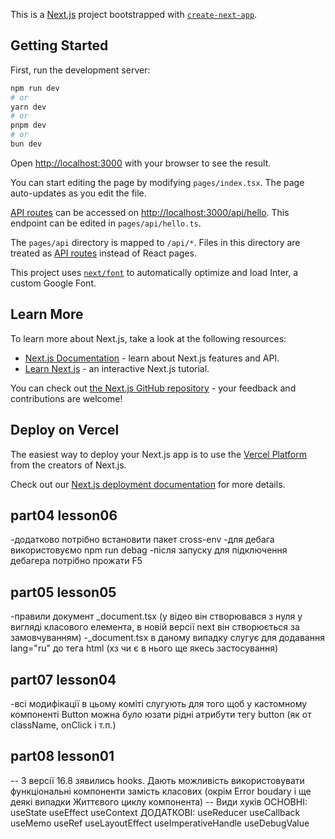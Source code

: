 This is a [Next.js](https://nextjs.org/) project bootstrapped with [`create-next-app`](https://github.com/vercel/next.js/tree/canary/packages/create-next-app).

## Getting Started

First, run the development server:

```bash
npm run dev
# or
yarn dev
# or
pnpm dev
# or
bun dev
```

Open [http://localhost:3000](http://localhost:3000) with your browser to see the result.

You can start editing the page by modifying `pages/index.tsx`. The page auto-updates as you edit the file.

[API routes](https://nextjs.org/docs/api-routes/introduction) can be accessed on [http://localhost:3000/api/hello](http://localhost:3000/api/hello). This endpoint can be edited in `pages/api/hello.ts`.

The `pages/api` directory is mapped to `/api/*`. Files in this directory are treated as [API routes](https://nextjs.org/docs/api-routes/introduction) instead of React pages.

This project uses [`next/font`](https://nextjs.org/docs/basic-features/font-optimization) to automatically optimize and load Inter, a custom Google Font.

## Learn More

To learn more about Next.js, take a look at the following resources:

- [Next.js Documentation](https://nextjs.org/docs) - learn about Next.js features and API.
- [Learn Next.js](https://nextjs.org/learn) - an interactive Next.js tutorial.

You can check out [the Next.js GitHub repository](https://github.com/vercel/next.js/) - your feedback and contributions are welcome!

## Deploy on Vercel

The easiest way to deploy your Next.js app is to use the [Vercel Platform](https://vercel.com/new?utm_medium=default-template&filter=next.js&utm_source=create-next-app&utm_campaign=create-next-app-readme) from the creators of Next.js.

Check out our [Next.js deployment documentation](https://nextjs.org/docs/deployment) for more details.


## part04 lesson06

-додатково потрібно встановити пакет cross-env
-для дебага використовуємо npm run debag
-після запуску для підключення дебагера потрібно прожати F5

## part05 lesson05
-правили документ _document.tsx (у відео він створювався з нуля у вигляді класового елемента, в новій версії next він створюється за замовчуванням)
-_document.tsx в даному випадку слугує для додавання lang="ru" до тега html (хз чи є в нього ще якесь застосування)

## part07 lesson04
-всі модифікації в цьому коміті слугують для того щоб у кастомному компоненті
Button можна було юзати рідні атрибути тегу button (як от className, onClick i т.п.)

## part08 lesson01
-- З версії 16.8 зявились hooks. Дають можливість використовувати функціональні компоненти
замість класових (окрім Error boudary і ще деякі випадки Життєвого циклу компонента)
-- Види хуків
ОСНОВНІ: useState useEffect useContext
ДОДАТКОВІ: useReducer useCallback useMemo useRef useLayoutEffect useImperativeHandle useDebugValue